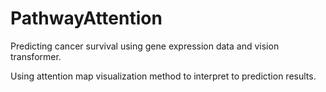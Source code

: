 # PathwayAttention
Predicting cancer survival using gene expression data and vision transformer.

Using attention map visualization method to interpret to prediction results.
